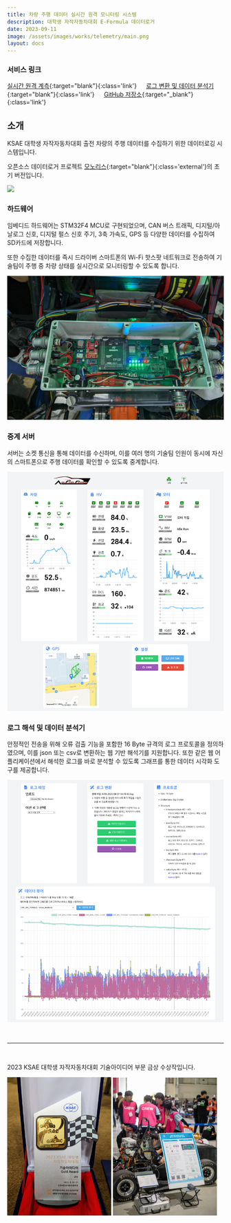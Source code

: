 ```yaml
---
title: 차량 주행 데이터 실시간 원격 모니터링 시스템
description: 대학생 자작자동차대회 E-Formula 데이터로거
date: 2023-09-11
image: /assets/images/works/telemetry/main.png
layout: docs
---
```


### 서비스 링크
[실시간 원격 계측](https://a-fa.luftaquila.io/telemetry){:target="blank"}{:class='link'}
&emsp;
[로그 변환 및 데이터 분석기](https://a-fa.luftaquila.io/telemetry/review){:target="blank"}{:class='link'}
&emsp;
[GitHub 저장소](https://github.com/luftaquila/a-fa-telemetry){:target="_blank"}{:class='link'}

## 소개

KSAE 대학생 자작자동차대회 출전 차량의 주행 데이터를 수집하기 위한 데이터로깅 시스템입니다.

오픈소스 데이터로거 프로젝트 [모노리스](https://github.com/luftaquila/monolith){:target="blank"}{:class='external'}의 초기 버전입니다.

![](/assets/images/works/telemetry/poster.jpg)

### 하드웨어
임베디드 하드웨어는 STM32F4 MCU로 구현되었으며, CAN 버스 트래픽, 디지털/아날로그 신호, 디지털 펄스 신호 주기, 3축 가속도, GPS 등 다양한 데이터를 수집하여 SD카드에 저장합니다.

또한 수집한 데이터를 즉시 드라이버 스마트폰의 Wi-Fi 핫스팟 네트워크로 전송하여 기술팀이 주행 중 차량 상태를 실시간으로 모니터링할 수 있도록 합니다.

![](/assets/posts/e-formula/2023-08-29-lv-introduction/lv.jpg)

### 중계 서버
서버는 소켓 통신을 통해 데이터를 수신하며, 이를 여러 명의 기술팀 인원이 동시에 자신의 스마트폰으로 주행 데이터를 확인할 수 있도록 중계합니다.

![](/assets/images/works/telemetry/telemetry.png)

### 로그 해석 및 데이터 분석기
안정적인 전송을 위해 오류 검출 기능을 포함한 16 Byte 규격의 로그 프로토콜을 정의하였으며, 이를 json 또는 csv로 변환하는 웹 기반 해석기를 지원합니다. 또한 같은 웹 어플리케이션에서 해석한 로그를 바로 분석할 수 있도록 그래프를 통한 데이터 시각화 도구를 제공합니다.

![](/assets/images/works/telemetry/data.png)

<br>
<hr>
<br>

2023 KSAE 대학생 자작자동차대회 기술아이디어 부문 금상 수상작입니다.

<div class='center'>
    <img src='/assets/images/works/telemetry/trophy.jpg' style='width: 48%'>
    <img src='/assets/images/works/telemetry/panel.jpg' style='width: 48%'>
</div>

<style>
img {
    max-height: none!important;
}
</style>
